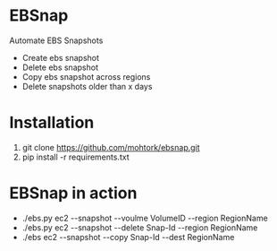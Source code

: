 # EBSnap
Automate EBS Snapshots<br/>
- Create ebs snapshot<br/>
- Delete ebs snapshot<br/> 
- Copy ebs snapshot across regions<br/>
- Delete snapshots older than x days <br/>


# Installation
1. git clone https://github.com/mohtork/ebsnap.git
2. pip install -r requirements.txt

# EBSnap in action
- ./ebs.py ec2 --snapshot --voulme VolumeID --region RegionName<br/>
- ./ebs.py ec2 --snapshot --delete Snap-Id --region RegionName<br/>
- ./ebs ec2 --snapshot --copy Snap-Id --dest RegionName<br/>



